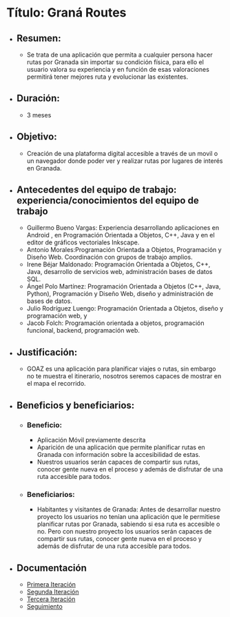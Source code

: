# Título: Graná Routes

* ## Resumen: 
  * Se trata de una aplicación que permita a cualquier persona hacer rutas
por Granada sin importar su condición física, para ello el usuario valora su
experiencia y en función de esas valoraciones permitirá tener mejores ruta y
evolucionar las existentes.

* ## Duración: 
  * 3 meses

* ## Objetivo:
  * Creación de una plataforma digital accesible a través de un movil o un
navegador donde poder ver y realizar rutas por lugares de interés en
Granada.

* ## Antecedentes del equipo de trabajo: experiencia/conocimientos del equipo de trabajo
  * Guillermo Bueno Vargas: Experiencia desarrollando aplicaciones en
Android , en Programación Orientada a Objetos, C++, Java y en el editor de
gráficos vectoriales Inkscape.
  * Antonio Morales:Programación Orientada a Objetos, Programación y
Diseño Web. Coordinación con grupos de trabajo amplios.
  * Irene Béjar Maldonado: Programación Orientada a Objetos, C++, Java,
desarrollo de servicios web, administración bases de datos SQL.
  * Ángel Polo Martínez: Programación Orientada a Objetos (C++, Java,
Python), Programación y Diseño Web, diseño y administración de bases de
datos.
  * Julio Rodríguez Luengo: Programación Orientada a Objetos, diseño y
programación web, y
  * Jacob Folch: Programación orientada a objetos, programación funcional,
backend, programación web.

* ## Justificación:
  * GOAZ es una aplicación para planificar viajes o rutas, sin embargo no te
muestra el itinerario, nosotros seremos capaces de mostrar en el mapa el
recorrido.

* ## Beneficios y beneficiarios:

  * ### Beneficio:
    * Aplicación Móvil previamente descrita
    * Aparición de una aplicación que permite planificar rutas en Granada
con información sobre la accesibilidad de estas.
    * Nuestros usuarios serán capaces de compartir sus rutas, conocer
gente nueva en el proceso y además de disfrutar de una ruta
accesible para todos.

  * ### Beneficiarios:
    * Habitantes y visitantes de Granada: Antes de desarrollar nuestro
proyecto los usuarios no tenían una aplicación que le permitiese
planificar rutas por Granada, sabiendo si esa ruta es accesible o no.
Pero con nuestro proyecto los usuarios serán capaces de compartir
sus rutas, conocer gente nueva en el proceso y además de disfrutar
de una ruta accesible para todos.

* ## Documentación
  * [Primera Iteración](https://drive.google.com/drive/folders/16g9mmpSUpppMf1GjnFw56XyE3rYQoioP?usp=sharing)
  * [Segunda Iteración](https://drive.google.com/drive/folders/1IJCA72RHdMjzuNbGgMnsAUlxHOgKI9R4?usp=sharing)
  * [Tercera Iteración](https://drive.google.com/drive/folders/1VloY0_kEMZ79ILyCk_4ZtuQaWyRmqAql?usp=sharing)
  * [Seguimiento](https://drive.google.com/drive/folders/1GG1QbJ3KYI8xXMBJH5-1CpyZ_kZ7OYR7?usp=sharing)
